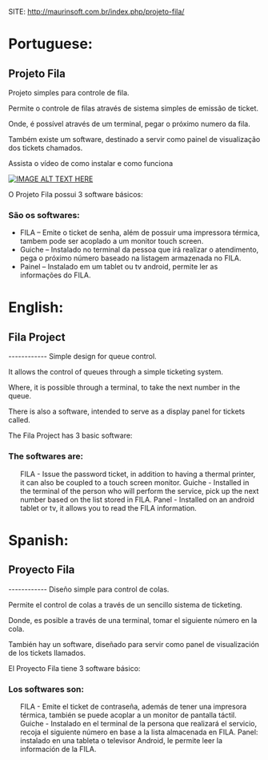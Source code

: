 SITE: http://maurinsoft.com.br/index.php/projeto-fila/

<h1>Portuguese:</h1>

<h2>Projeto Fila</h2>

Projeto simples para controle de fila.


Permite o controle de filas através de sistema simples de emissão de ticket.


Onde, é possível através de um terminal, pegar o próximo numero da fila.

Também existe um software, destinado a servir como painel de visualização dos tickets chamados.

<p>Assista o vídeo de como instalar e como funciona</p>


[![IMAGE ALT TEXT HERE](https://img.youtube.com/vi/wPoVD_J6qp4/0.jpg)](https://www.youtube.com/watch?v=wPoVD_J6qp4)




O Projeto Fila possui 3 software básicos:

<h3>São os softwares:</h3>

<ul>
<li>FILA – Emite o ticket de senha, além de possuir uma impressora térmica, tambem pode ser acoplado a um monitor touch screen.</li>
<li>Guiche – Instalado no terminal da pessoa que irá realizar o atendimento, pega o próximo número baseado na listagem armazenada no FILA.</li>
<li>Painel – Instalado em um tablet ou tv android, permite ler as informações do FILA.</li>
</ul>

<h1>English:</h1>
<h2>Fila Project</h2>
------------
Simple design for queue control.


It allows the control of queues through a simple ticketing system.


Where, it is possible through a terminal, to take the next number in the queue.

There is also a software, intended to serve as a display panel for tickets called.

The Fila Project has 3 basic software:

<h3>The softwares are:</h3>

<ul>
FILA - Issue the password ticket, in addition to having a thermal printer, it can also be coupled to a touch screen monitor.
Guiche - Installed in the terminal of the person who will perform the service, pick up the next number based on the list stored in FILA.
Panel - Installed on an android tablet or tv, it allows you to read the FILA information.
</ul>

<h1>Spanish:</h1>
<h2>Proyecto Fila</h2>
------------
Diseño simple para control de colas.


Permite el control de colas a través de un sencillo sistema de ticketing.


Donde, es posible a través de una terminal, tomar el siguiente número en la cola.

También hay un software, diseñado para servir como panel de visualización de los tickets llamados.

El Proyecto Fila tiene 3 software básico:

<h3>Los softwares son:</h3>

<ul>
FILA - Emite el ticket de contraseña, además de tener una impresora térmica, también se puede acoplar a un monitor de pantalla táctil.
Guiche - Instalado en el terminal de la persona que realizará el servicio, recoja el siguiente número en base a la lista almacenada en FILA.
Panel: instalado en una tableta o televisor Android, le permite leer la información de la FILA.
</ul>
